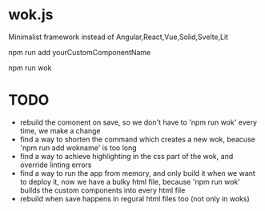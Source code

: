 # wok.js                                   
              
Minimalist framework instead of Angular,React,Vue,Solid,Svelte,Lit

npm run add yourCustomComponentName

npm run wok



# TODO
- rebuild the comonent on save, so we don't have to 'npm run wok' every time, we make a change
- find a way to shorten the command which creates a new wok, beacuse 'npm run add wokname' is too long 
- find a way to achieve highlighting in the css part of the wok, and override linting errors
- find a way to run the app from memory, and only build it when we want to deploy it, now we have a bulky html file, because 'npm run wok' builds the custom components into every html file
- rebuild when save happens in regural html files too (not only in woks)
